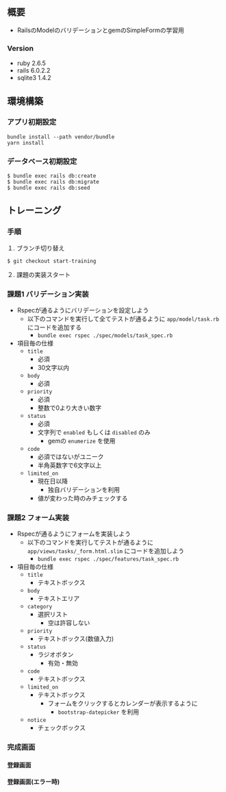 ## 概要
- RailsのModelのバリデーションとgemのSimpleFormの学習用

### Version
- ruby 2.6.5
- rails 6.0.2.2
- sqlite3 1.4.2

## 環境構築
### アプリ初期設定
```
bundle install --path vendor/bundle
yarn install
```

### データベース初期設定

```
$ bundle exec rails db:create
$ bundle exec rails db:migrate
$ bundle exec rails db:seed
```

## トレーニング
### 手順
１. ブランチ切り替え

```
$ git checkout start-training
```

２. 課題の実装スタート

### 課題1 バリデーション実装
- Rspecが通るようにバリデーションを設定しよう
  - 以下のコマンドを実行して全てテストが通るように `app/model/task.rb` にコードを追加する
    - `bundle exec rspec ./spec/models/task_spec.rb`
- 項目毎の仕様
  - `title`
    - 必須
    - 30文字以内
  - `body`
    - 必須
  - `priority`
    - 必須
    - 整数で0より大きい数字
  - `status`
    - 必須
    - 文字列で `enabled` もしくは `disabled` のみ 
      - gemの `enumerize` を使用
  - `code`
    - 必須ではないがユニーク
    - 半角英数字で6文字以上
  - `limited_on`
    - 現在日以降
      - 独自バリデーションを利用
    - 値が変わった時のみチェックする

### 課題2 フォーム実装
- Rspecが通るようにフォームを実装しよう
  - 以下のコマンドを実行してテストが通るように `app/views/tasks/_form.html.slim` にコードを追加しよう
    - `bundle exec rspec ./spec/features/task_spec.rb`
- 項目毎の仕様
  - `title`
    - テキストボックス
  - `body`
    - テキストエリア
  - `category`
    - 選択リスト
      - 空は許容しない
  - `priority`
    - テキストボックス(数値入力)
  - `status`
    - ラジオボタン
      - 有効・無効
  - `code`
    - テキストボックス
  - `limited_on`
    - テキストボックス
      - フォームをクリックするとカレンダーが表示するように
        - `bootstrap-datepicker` を利用
  - `notice`
    - チェックボックス

### 完成画面
#### 登録画面

#### 登録画面(エラー時)

